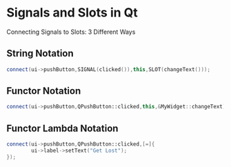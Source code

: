 # Signals and Slots in Qt

Connecting Signals to Slots: 3 Different Ways

## String Notation
```cpp
connect(ui->pushButton,SIGNAL(clicked()),this,SLOT(changeText()));
```

## Functor Notation
```cpp
connect(ui->pushButton,QPushButton::clicked,this,&MyWidget::changeText);
```

## Functor Lambda Notation
```cpp
connect(ui->pushButton,QPushButton::clicked,[=]{
        ui->label->setText("Get Lost");
});
```
